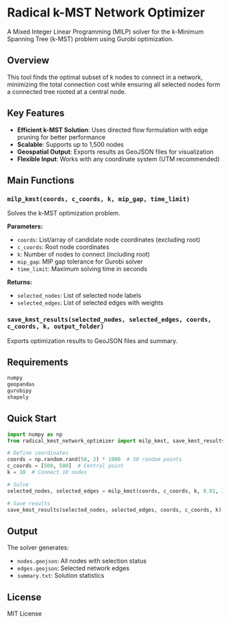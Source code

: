 # Radical k-MST Network Optimizer

A Mixed Integer Linear Programming (MILP) solver for the k-Minimum Spanning Tree (k-MST) problem using Gurobi optimization.

## Overview

This tool finds the optimal subset of k nodes to connect in a network, minimizing the total connection cost while ensuring all selected nodes form a connected tree rooted at a central node.

## Key Features

- **Efficient k-MST Solution**: Uses directed flow formulation with edge pruning for better performance
- **Scalable**: Supports up to 1,500 nodes
- **Geospatial Output**: Exports results as GeoJSON files for visualization
- **Flexible Input**: Works with any coordinate system (UTM recommended)

## Main Functions

### `milp_kmst(coords, c_coords, k, mip_gap, time_limit)`

Solves the k-MST optimization problem.

**Parameters:**
- `coords`: List/array of candidate node coordinates (excluding root)
- `c_coords`: Root node coordinates  
- `k`: Number of nodes to connect (including root)
- `mip_gap`: MIP gap tolerance for Gurobi solver
- `time_limit`: Maximum solving time in seconds

**Returns:**
- `selected_nodes`: List of selected node labels
- `selected_edges`: List of selected edges with weights

### `save_kmst_results(selected_nodes, selected_edges, coords, c_coords, k, output_folder)`

Exports optimization results to GeoJSON files and summary.

## Requirements

```python
numpy
geopandas
gurobipy
shapely
```

## Quick Start

```python
import numpy as np
from radical_kmst_network_optimizer import milp_kmst, save_kmst_results

# Define coordinates
coords = np.random.rand(50, 2) * 1000  # 50 random points
c_coords = [500, 500]  # Central point
k = 10  # Connect 10 nodes

# Solve
selected_nodes, selected_edges = milp_kmst(coords, c_coords, k, 0.01, 300)

# Save results
save_kmst_results(selected_nodes, selected_edges, coords, c_coords, k)
```

## Output

The solver generates:
- `nodes.geojson`: All nodes with selection status
- `edges.geojson`: Selected network edges
- `summary.txt`: Solution statistics

## License

MIT License 